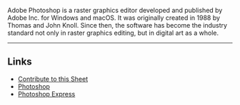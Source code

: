Adobe Photoshop is a raster graphics editor developed and published by Adobe Inc. for Windows and macOS. It was originally created in 1988 by Thomas and John Knoll. Since then, the software has become the industry standard not only in raster graphics editing, but in digital art as a whole.
***
## Links  
- [Contribute to this Sheet](https://github.com/zepez/sheets/blob/main/adobe/photoshop/sheet.json)
- [Photoshop](https://www.adobe.com/products/photoshop.html)
- [Photoshop Express](https://www.adobe.com/products/photoshop-express.html)